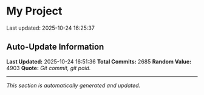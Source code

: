 # My Project


Last updated: 2025-10-24 16:25:37




































































































































































































































































































































































































































































































































































































































































































































































































































































































































































































































































































































































































































































































































































































































































































































































































































































































































































































































































































































































































































































































































































































































































































































































































































































































































































































































































































































































































































































































































































































































































































































































































## Auto-Update Information

**Last Updated:** 2025-10-24 16:51:36
**Total Commits:** 2685
**Random Value:** 4903
**Quote:** _Git commit, git paid._

---
_This section is automatically generated and updated._